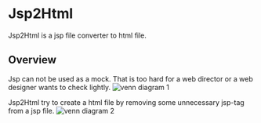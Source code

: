 # Jsp2Html
Jsp2Html is a jsp file converter to html file.

## Overview
Jsp can not be used as a mock. That is too hard for a web director or a web designer wants to check lightly.
![venn diagram 1](https://user-images.githubusercontent.com/4952227/32258279-ff6437ec-befc-11e7-866a-fd6c15780fd2.png)

Jsp2Html try to create a html file by removing some unnecessary jsp-tag from a jsp file.
![venn diagram 2](https://user-images.githubusercontent.com/4952227/32259548-9cc44228-bf04-11e7-86e8-bd6911ff5dbb.png)
